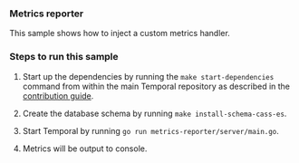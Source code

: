 ### Metrics reporter

This sample shows how to inject a custom metrics handler.

### Steps to run this sample
1. Start up the dependencies by running the `make start-dependencies` command from within the main Temporal repository
as described in the 
[contribution guide](https://github.com/temporalio/temporal/blob/master/CONTRIBUTING.md#runing-server-locally).

2. Create the database schema by running `make install-schema-cass-es`.

3. Start Temporal by running `go run metrics-reporter/server/main.go`.

4. Metrics will be output to console.
